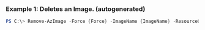 ### Example 1: Deletes an Image. (autogenerated)
```powershell
PS C:\> Remove-AzImage -Force {Force} -ImageName {ImageName} -ResourceGroupName MyResourceGroup
```


